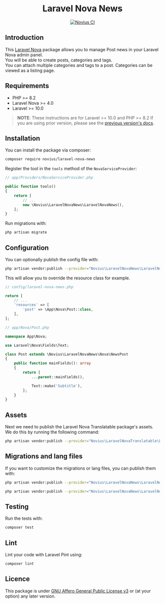 <div align="center">

# Laravel Nova News

[![Novius CI](https://github.com/novius/laravel-nova-news/actions/workflows/main.yml/badge.svg?branch=main)](https://github.com/novius/laravel-nova-news/actions/workflows/main.yml)

</div>

## Introduction 

This [Laravel Nova](https://nova.laravel.com/) package allows you to manage Post news in your Laravel Nova admin panel.  
You will be able to create posts, categories and tags.  
You can attach multiple categories and tags to a post. Categories can be viewed as a listing page.

## Requirements

* PHP >= 8.2
* Laravel Nova >= 4.0
* Laravel >= 10.0

> **NOTE**: These instructions are for Laravel >= 10.0 and PHP >= 8.2 If you are using prior version, please
> see the [previous version's docs](https://github.com/novius/laravel-nova-news/tree/0.1.x).

## Installation

You can install the package via composer:

```bash
composer require novius/laravel-nova-news
```

Register the tool in the `tools` method of the `NovaServiceProvider`:

```php
// app/Providers/NovaServiceProvider.php

public function tools()
{
    return [
        // ...
        new \Novius\LaravelNovaNews\LaravelNovaNews(),
    ];
}
```

Run migrations with:

```bash
php artisan migrate
```

## Configuration

You can optionally publish the config file with:

```bash
php artisan vendor:publish --provider="Novius\LaravelNovaNews\LaravelNovaNewsServiceProvider" --tag="config"
```

This will allow you to override the resource class for example.

```php
// config/laravel-nova-news.php

return [
    // ...
    'resources' => [
        'post' => \App\Nova\Post::class,
    ],
];
```

```php
// app/Nova/Post.php

namespace App\Nova;

use Laravel\Nova\Fields\Text;

class Post extends \Novius\LaravelNovaNews\Nova\NewsPost
{
    public function mainFields(): array
    {
        return [
            ...parent::mainFields(),

            Text::make('Subtitle'),
        ];
    }
}
```

## Assets

Next we need to publish the Laravel Nova Translatable package's assets. We do this by running the following command:

```sh
php artisan vendor:publish --provider="Novius\LaravelNovaTranslatable\LaravelNovaTranslatableServiceProvider" --tag="public"
```

## Migrations and lang files

If you want to customize the migrations or lang files, you can publish them with:

```bash
php artisan vendor:publish --provider="Novius\LaravelNovaNews\LaravelNovaNewsServiceProvider" --tag="migrations"
```

```bash
php artisan vendor:publish --provider="Novius\LaravelNovaNews\LaravelNovaNewsServiceProvider" --tag="lang"
```

## Testing

Run the tests with:

```bash
composer test
```

## Lint

Lint your code with Laravel Pint using:

```bash
composer lint
```

## Licence

This package is under [GNU Affero General Public License v3](http://www.gnu.org/licenses/agpl-3.0.html) or (at your option) any later version.
